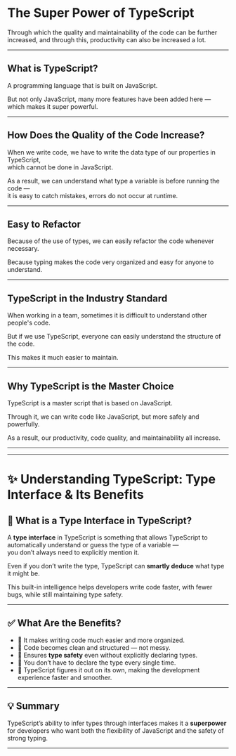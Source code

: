 # The Super Power of TypeScript

Through which the quality and maintainability of the code can be further increased, and through this, productivity can also be increased a lot.

---

## What is TypeScript?

A programming language that is built on JavaScript.

But not only JavaScript, many more features have been added here — which makes it super powerful.

---

## How Does the Quality of the Code Increase?

When we write code, we have to write the data type of our properties in TypeScript,  
which cannot be done in JavaScript.

As a result, we can understand what type a variable is before running the code —  
it is easy to catch mistakes, errors do not occur at runtime.

---

## Easy to Refactor

Because of the use of types, we can easily refactor the code whenever necessary.

Because typing makes the code very organized and easy for anyone to understand.

---

## TypeScript in the Industry Standard

When working in a team, sometimes it is difficult to understand other people's code.

But if we use TypeScript, everyone can easily understand the structure of the code.

This makes it much easier to maintain.

---

## Why TypeScript is the Master Choice

TypeScript is a master script that is based on JavaScript.

Through it, we can write code like JavaScript, but more safely and powerfully.

As a result, our productivity, code quality, and maintainability all increase.


------------------

--------------

# ✨ Understanding TypeScript: Type Interface & Its Benefits

## 📌 What is a Type Interface in TypeScript?

A **type interface** in TypeScript is something that allows TypeScript to automatically understand or guess the type of a variable —  
you don’t always need to explicitly mention it.

Even if you don’t write the type, TypeScript can **smartly deduce** what type it might be.

This built-in intelligence helps developers write code faster, with fewer bugs, while still maintaining type safety.

---

## ✅ What Are the Benefits?

- 🔹 It makes writing code much easier and more organized.
- 🔹 Code becomes clean and structured — not messy.
- 🔹 Ensures **type safety** even without explicitly declaring types.
- 🔹 You don’t have to declare the type every single time.
- 🔹 TypeScript figures it out on its own, making the development experience faster and smoother.

---

## 💡 Summary

TypeScript’s ability to infer types through interfaces makes it a **superpower** for developers who want both the flexibility of JavaScript and the safety of strong typing.

---
